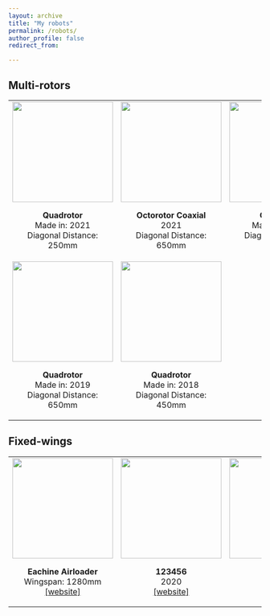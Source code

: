```yaml
---
layout: archive
title: "My robots"
permalink: /robots/
author_profile: false
redirect_from:

---
```

## Multi-rotors

<html>
    <table style="margin-left: auto; margin-right: auto; border: none">
        <tr style="border: none">
            <td style="border: none">
                <div align="center" id="member">
                <img src="/site/images/2021-onboard.png" width="200px">
                <p>
                <div align="center"><b>Quadrotor</b></div>
                <div align="center">Made in: 2021</div> 
                <div align="center">Diagonal Distance: 250mm</div> 
                </p>
                </div>
            </td>
            <td style="border: none">
                <div align="center" id="member">
                <img src="/site/images/2020-8.png" width="200px">
                <p>
                <div align="center"><b>Octorotor Coaxial</b></div>
                <div align="center">2021</div>
                <div align="center">Diagonal Distance: 650mm</div>
                </p>
                </div>
            </td>
            <td style="border: none">
                <div align="center" id="member">
                <img src="/site/images/2020-fold.png" width="200px">
                <p>
                <div align="center"><b>Quadrotor</b></div>
                <div align="center">Made in: 2021</div>
                <div align="center">Diagonal Distance: 650mm</div>
                </p>
                </div>
            </td>
        </tr>
        <tr style="border: none">
            <td style="border: none">
                <div align="center" id="member">
                <img src="/site/images/2019-4.png" width="200px">
                <p>
                <div align="center"><b>Quadrotor</b></div>
                <div align="center">Made in: 2019</div>
                <div align="center">Diagonal Distance: 650mm</div>
                </p>
                </div>
            </td>
            <td style="border: none">
                <div align="center" id="member">
                <img src="/site/images/450-small.png" width="200px">
                <p>
                <div align="center"><b>Quadrotor</b></div>
                <div align="center">Made in: 2018</div>
                <div align="center">Diagonal Distance: 450mm</div>
                </p>
                </div>
            </td>
        </tr>
    </table>
</html>


## Fixed-wings

<html>
    <table style="margin-left: auto; margin-right: auto; border: none">
        <tr style="border: none">
            <td style="border: none">
                <div align="center" id="member">
                <img src="/site/images/2020-uav.png" width="200px">
                <p>
                <div align="center"><b>Eachine Airloader</b></div>
                <div align="center">Wingspan: 1280mm</div> 
                <div align="center"><a href="https://robodd.github.io/site/">[website]</a></div> 
                </p>
                </div>
            </td>
            <td style="border: none">
                <div align="center" id="member">
                <img src="/site/images/2020-8.png" width="200px">
                <p>
                <div align="center"><b>123456</b></div>
                <div align="center">2020</div>
                <div align="center"><a href="https://robodd.github.io/site/">[website]</a></div>
                </p>
                </div>
            </td>
            <td style="border: none">
                <div align="center" id="member">
                <img src="/site/images/2021-onboard.png" width="200px">
                <p>
                <div align="center"><b>123456</b></div>
                <div align="center">2021</div>
                <div align="center"><a href="https://robodd.github.io/site/">[website]</a></div>
                </p>
                </div>
            </td>
        </tr>
    </table>
</html>

